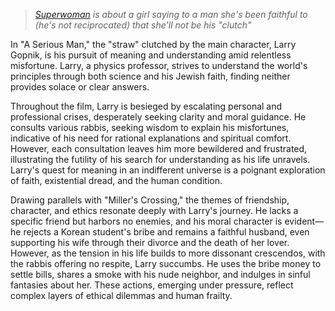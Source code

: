 > *[Superwoman](https://www.youtube.com/watch?v=3eHc0Xz_Hio) is about a girl saying to a man she's been faithful to (he's not reciprocated) that she'll not be his "clutch"*

In "A Serious Man," the "straw" clutched by the main character, Larry Gopnik, is his pursuit of meaning and understanding amid relentless misfortune. Larry, a physics professor, strives to understand the world's principles through both science and his Jewish faith, finding neither provides solace or clear answers.

Throughout the film, Larry is besieged by escalating personal and professional crises, desperately seeking clarity and moral guidance. He consults various rabbis, seeking wisdom to explain his misfortunes, indicative of his need for rational explanations and spiritual comfort. However, each consultation leaves him more bewildered and frustrated, illustrating the futility of his search for understanding as his life unravels. Larry's quest for meaning in an indifferent universe is a poignant exploration of faith, existential dread, and the human condition.

Drawing parallels with "Miller's Crossing," the themes of friendship, character, and ethics resonate deeply with Larry's journey. He lacks a specific friend but harbors no enemies, and his moral character is evident—he rejects a Korean student's bribe and remains a faithful husband, even supporting his wife through their divorce and the death of her lover. However, as the tension in his life builds to more dissonant crescendos, with the rabbis offering no respite, Larry succumbs. He uses the bribe money to settle bills, shares a smoke with his nude neighbor, and indulges in sinful fantasies about her. These actions, emerging under pressure, reflect complex layers of ethical dilemmas and human frailty.
